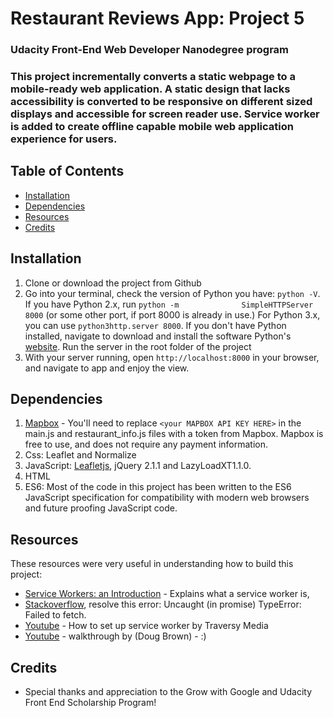 # Restaurant Reviews App: Project 5

### Udacity Front-End Web Developer Nanodegree program

### This project incrementally converts a static webpage to a mobile-ready web application. A static design that lacks             accessibility is converted to be responsive on different sized displays and accessible for screen reader use. Service         worker is added to create offline capable mobile web application experience for users.


## Table of Contents

* [Installation](#installation)
* [Dependencies](#dependencies)
* [Resources](#dependencies)
* [Credits](#credits)


## Installation

1. Clone or download the project from Github 
2. Go into your terminal, check the version of Python you have: `python -V`. If you have Python 2.x, run `python -m              SimpleHTTPServer 8000` (or some other port, if port 8000 is already in use.) For Python 3.x, you can use                     `python3http.server 8000`. If you don't have Python installed, navigate to 
   download and install the software Python's [website](https://www.python.org/).  Run the server in the root folder of the      project
3. With your server running, open `http://localhost:8000` in your browser, and navigate to app and enjoy the view.


## Dependencies

1. [Mapbox](https://www.mapbox.com/) - You'll need to replace `<your MAPBOX API KEY HERE>` in the main.js and                    restaurant_info.js files with a token from Mapbox. Mapbox is free to use, and does not require any payment information.  
2. Css: Leaflet and Normalize
3. JavaScript: [Leafletjs](https://leafletjs.com/), jQuery 2.1.1 and LazyLoadXT1.1.0. 
4. HTML
5. ES6: Most of the code in this project has been written to the ES6 JavaScript specification for compatibility with modern           web browsers and future proofing JavaScript code.


## Resources

These resources were very useful in understanding how to build this project:
* [Service Workers: an Introduction](https://developers.google.com/web/fundamentals/primers/service-workers/Reviewed) -         Explains what a service worker is, 
* [Stackoverflow](https://stackoverflow.com/questions/47160929/progressive-web-app-uncaught-in-promise-typeerror-failed-to-fetch?rq=1), resolve this error: Uncaught (in promise) TypeError: Failed to fetch.
* [Youtube](https://www.youtube.com/watch?v=ksXwaWHCW6k&feature=youtu.be) - How to set up service worker by Traversy Media
* [Youtube](https://www.youtube.com/watch?v=92dtrNU1GQc) - walkthrough by (Doug Brown) - :) 


## Credits

* Special thanks and appreciation to the Grow with Google and Udacity Front End Scholarship Program!












